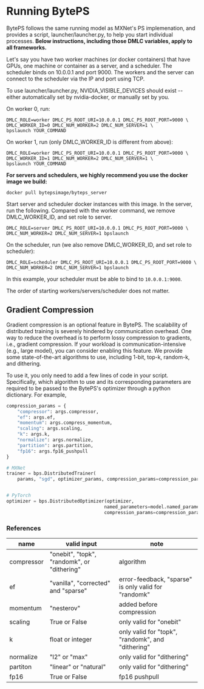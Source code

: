 # Running BytePS

BytePS follows the same running model as MXNet's PS implemenation, and provides a script, launcher/launcher.py, to help you start individual processes. **Below instructions, including those DMLC variables, apply to all frameworks.**

Let's say you have two worker machines (or docker containers) that have GPUs, one machine or container as a server, and a scheduler. The scheduler binds on 10.0.0.1 and port 9000. The workers and the server can connect to the scheduler via the IP and port using TCP.

To use launcher/launcher.py, NVIDIA_VISIBLE_DEVICES should exist -- either automatically set by nvidia-docker, or manually set by you.

On worker 0, run:

```
DMLC_ROLE=worker DMLC_PS_ROOT_URI=10.0.0.1 DMLC_PS_ROOT_PORT=9000 \
DMLC_WORKER_ID=0 DMLC_NUM_WORKER=2 DMLC_NUM_SERVER=1 \
bpslaunch YOUR_COMMAND
```

On worker 1, run (only DMLC_WORKER_ID is different from above):

```
DMLC_ROLE=worker DMLC_PS_ROOT_URI=10.0.0.1 DMLC_PS_ROOT_PORT=9000 \
DMLC_WORKER_ID=1 DMLC_NUM_WORKER=2 DMLC_NUM_SERVER=1 \
bpslaunch YOUR_COMMAND
```

**For servers and schedulers, we highly recommend you use the docker image we build:**

```
docker pull bytepsimage/byteps_server
```

Start server and scheduler docker instances with this image. In the server, run the following. Compared with the worker command, we remove DMLC_WORKER_ID, and set role to server.

```
DMLC_ROLE=server DMLC_PS_ROOT_URI=10.0.0.1 DMLC_PS_ROOT_PORT=9000 \
DMLC_NUM_WORKER=2 DMLC_NUM_SERVER=1 bpslaunch
```

On the scheduler, run (we also remove DMLC_WORKER_ID, and set role to scheduler):

```
DMLC_ROLE=scheduler DMLC_PS_ROOT_URI=10.0.0.1 DMLC_PS_ROOT_PORT=9000 \
DMLC_NUM_WORKER=2 DMLC_NUM_SERVER=1 bpslaunch
```

In this example, your scheduler must be able to bind to `10.0.0.1:9000`.

The order of starting workers/servers/scheduler does not matter. 


## Gradient Compression 

Gradient compression is an optional feature in BytePS. The scalability of distributed training is severely hindered by communication overhead. One way to reduce the overhead is to perform lossy compression to gradients, i.e., gradient compression. If your workload is communication-intensive (e.g., large model), you can consider enabling this feature.  We provide some state-of-the-art algorithms to use, including 1-bit, top-k, random-k, and dithering. 

To use it, you only need to add a few lines of code in your script. Specifically, which algorithm to use and its corresponding parameters are required to be passed to the BytePS's optimizer through a python dictionary. For example,

```python
compression_params = {
    "compressor": args.compressor,
    "ef": args.ef,
    "momentum": args.compress_momentum,
    "scaling": args.scaling,
    "k": args.k,
    "normalize": args.normalize,
    "partition": args.partition,
    "fp16": args.fp16_pushpull
}

# MXNet
trainer = bps.DistributedTrainer(
    params, "sgd", optimizer_params, compression_params=compression_params)


# PyTorch
optimizer = bps.DistributedOptimizer(optimizer,
                                    named_parameters=model.named_parameters(),
                                    compression_params=compression_params)
```


### References

|name | valid input| note| 
|---- | ---- | --- |
|compressor| "onebit", "topk", "randomk", or "dithering"| algorithm |
|ef | "vanilla", "corrected" and "sparse" | error-feedback, "sparse" is only valid for "randomk" |
|momentum| "nesterov" | added before compression |
|scaling| True or False| only valid for "onebit" |
|k| float or integer | only valid for "topk", "randomk", and "dithering"| 
|normalize| "l2" or "max"| only valid for "dithering" |
|partiton| "linear" or "natural" | only valid for "dithering" |
|fp16| True or False| fp16 pushpull|